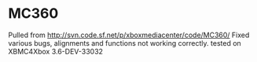 # MC360
Pulled from http://svn.code.sf.net/p/xboxmediacenter/code/MC360/
Fixed various bugs, alignments and functions not working correctly.
tested on XBMC4Xbox 3.6-DEV-33032
